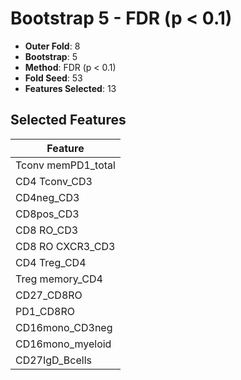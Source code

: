 # Bootstrap 5 - FDR (p < 0.1)

- **Outer Fold**: 8
- **Bootstrap**: 5
- **Method**: FDR (p < 0.1)
- **Fold Seed**: 53
- **Features Selected**: 13

## Selected Features

| Feature |
|---------|
| Tconv memPD1_total |
| CD4 Tconv_CD3 |
| CD4neg_CD3 |
| CD8pos_CD3 |
| CD8 RO_CD3 |
| CD8 RO CXCR3_CD3 |
| CD4 Treg_CD4 |
| Treg memory_CD4 |
| CD27_CD8RO |
| PD1_CD8RO |
| CD16mono_CD3neg |
| CD16mono_myeloid |
| CD27IgD_Bcells |
